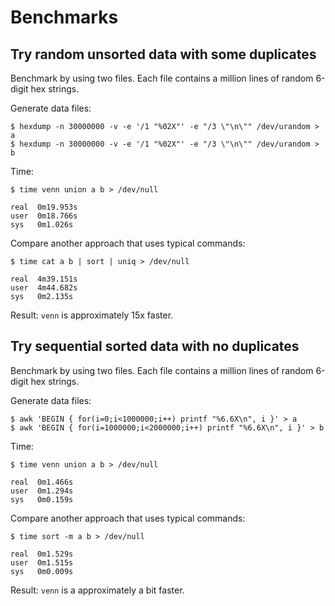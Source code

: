 # Benchmarks


## Try random unsorted data with some duplicates

Benchmark by using two files. Each file contains a million lines of random 6-digit hex strings.

Generate data files:

    $ hexdump -n 30000000 -v -e '/1 "%02X"' -e "/3 \"\n\"" /dev/urandom > a
    $ hexdump -n 30000000 -v -e '/1 "%02X"' -e "/3 \"\n\"" /dev/urandom > b

Time:

    $ time venn union a b > /dev/null

    real  0m19.953s
    user  0m18.766s
    sys   0m1.026s

Compare another approach that uses typical commands:

    $ time cat a b | sort | uniq > /dev/null

    real  4m39.151s
    user  4m44.682s
    sys   0m2.135s

Result: `venn` is approximately 15x faster.


## Try sequential sorted data with no duplicates

Benchmark by using two files. Each file contains a million lines of random 6-digit hex strings.

Generate data files:

    $ awk 'BEGIN { for(i=0;i<1000000;i++) printf "%6.6X\n", i }' > a
    $ awk 'BEGIN { for(i=1000000;i<2000000;i++) printf "%6.6X\n", i }' > b

Time:

    $ time venn union a b > /dev/null

    real  0m1.466s
    user  0m1.294s
    sys   0m0.159s

Compare another approach that uses typical commands:

    $ time sort -m a b > /dev/null

    real  0m1.529s
    user  0m1.515s
    sys   0m0.009s

Result: `venn` is a approximately a bit faster.
